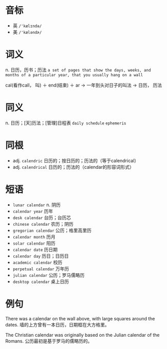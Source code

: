 # 音标

- 英 `/'kælɪndə/`
- 美 `/'kæləndɚ/`

# 词义

n. 日历，历书；历法
`a set of pages that show the days, weeks, and months of a particular year, that you usually hang on a wall`



cal(看作call， 叫) ＋ end(结束) ＋ ar → 一年到头对日子的叫法 → 日历， 历法

# 同义

n. 日历；[天]历法；[管理]日程表
`daily schedule` `ephemeris`

# 同根

- adj. `calendric` 日历的；按日历的；历法的（等于calendrical）
- adj. `calendrical` 日历的；历法的（calendar的形容词形式）

# 短语

- `lunar calendar` n. 阴历
- `calendar year` 历年
- `desk calendar` 台历；台历芯
- `chinese calendar` 农历；阴历
- `gregorian calendar` 公历；格里高里历
- `calendar month` 历月
- `solar calendar` 阳历
- `calendar date` 历日期
- `calendar day` 历日；日历日
- `academic calendar` 校历
- `perpetual calendar` 万年历
- `julian calendar` 公历；罗马儒略历
- `desktop calendar` 桌上日历

# 例句

There was a calendar on the wall above, with large squares around the dates.
墙的上方曾有一本日历，日期框在大方格里。

The Christian calendar was originally based on the Julian calendar of the Romans.
公历最初是基于罗马的儒略历的。


